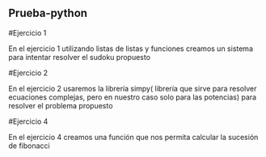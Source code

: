 ## Prueba-python
#Ejercicio 1

En el ejercicio 1 utilizando listas de listas y funciones creamos un sistema para intentar resolver el sudoku propuesto


#Ejercicio 2

En el ejercicio 2 usaremos la librería simpy( librería que sirve para resolver ecuaciones complejas, pero en nuestro caso solo para las potencias) para resolver el problema propuesto


#Ejercicio 4

En el ejercicio 4 creamos una función que nos permita calcular la sucesión de fibonacci
